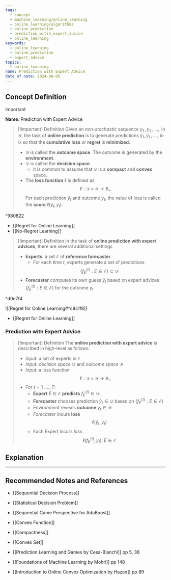 ```yaml
---
tags:
  - concept
  - machine_learning/online_learning
  - online_learning/algorithms
  - online_prediction
  - prediction_witih_expert_advice
  - online_learning
keywords:
  - online_learning
  - online_prediction
  - expert_advice
topics:
  - online_learning
name: Prediction with Expert Advice
date of note: 2024-08-05
---
```


## Concept Definition

>[!important]
>**Name**: Prediction with Expert Advice

>[!important] Definition
>Given an *non-stochastic* sequence $y_{1}\,, y_{2} \,{,}\ldots{,}\,$ in $\mathcal{Y}$, the task of **online prediction** is to generate predictions $\hat{y}_{1},\,\hat{y}_{1} \,{,}\ldots{,}\,$ in $\mathcal{D}$ so that the **cumulative loss** or **regret** is **minimized**. 
>- $\mathcal{Y}$ is called the **outcome space**. The outcome is generated by the **environment**.
>- $\mathcal{D}$ is called the **decision space**.
>	- It is common to assume that $\mathcal{D}$ is a **compact** and **convex** space.
>- The **loss function** $\ell$ is defined as $$\ell: \mathcal{D} \times \mathcal{Y} \to \mathbb{R}_{+}$$ For each prediction $\hat{y}_{t}$ and outcome $y_{t}$, the value of loss is called the **score** $\ell(\hat{y}_{t}, y_{t})$.

^980822

- [[Regret for Online Learning]]
- [[No-Regret Learning]]


>[!important] Definition
>In the task of **online prediction with expert advices**, there are several additional settings
>- **Experts**: a set $\mathcal{E}$ of **reference forecaster**. 
>	- For each time $t$, experts generate a set of predictions $$\left\{ f_{E}^{(t)}: E \in \mathcal{E} \right\} \subset \mathcal{D}$$
>- **Forecaster** computes its own guess $\hat{y}_{t}$ based on expert advices $\left\{ f_{E}^{(t)}: E \in \mathcal{E} \right\}$  for the outcome $y_{t}$

^d0e7f4

![[Regret for Online Learning#^c8c1f8]]


- [[Regret for Online Learning]]
### Prediction with Expert Advice

>[!important] Definition
>The **online prediction with expert advice** is described  in high-level as follows:
>- *Input*: a set of experts in $\mathcal{E}$
>- *Input*: *decision space* $\mathcal{D}$ and *outcome space* $\mathcal{Y}$
>- *Input*: a loss function $$\ell: \mathcal{D} \times \mathcal{Y} \to \mathbb{R}_{+}$$
>- For $t = 1\,{,}\ldots{,}\,T$:
>	- **Expert** $E\in \mathcal{E}$  **predicts** $f_{E}^{(t)}\in \mathcal{D}$ 
>	- **Forecaster** chooses prediction $\hat{y}_{t} \in \mathcal{D}$ based on $\left\{ f_{E}^{(t)}: E \in \mathcal{E} \right\}$
>	- *Environment* reveals **outcome** $y_{t}\in \mathcal{Y}$
>	- *Forecaster* incurs **loss** $$\ell(\hat{y}_{t}, y_{t})$$
>	- Each Expert incurs *loss* $$\ell(f_{E}^{(t)}, y_{t}), \; E\in \mathcal{E}$$





## Explanation





-----------
##  Recommended Notes and References


- [[Sequential Decision Process]]
- [[Statistical Decision Problem]]
- [[Sequential Game Perspective for AdaBoost]]

- [[Convex Function]]
- [[Compactness]]
- [[Convex Set]]



- [[Prediction Learning and Games by Cesa-Bianchi]] pp 5, 36
- [[Foundations of Machine Learning by Mohri]] pp 148
- [[Introduction to Online Convex Optimization by Hazan]] pp 89